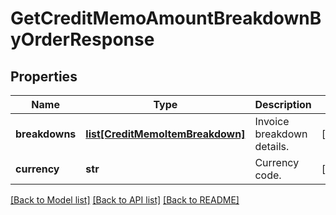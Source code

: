 # GetCreditMemoAmountBreakdownByOrderResponse

## Properties
Name | Type | Description | Notes
------------ | ------------- | ------------- | -------------
**breakdowns** | [**list[CreditMemoItemBreakdown]**](CreditMemoItemBreakdown.md) | Invoice breakdown details. | [optional] 
**currency** | **str** | Currency code. | [optional] 

[[Back to Model list]](../README.md#documentation-for-models) [[Back to API list]](../README.md#documentation-for-api-endpoints) [[Back to README]](../README.md)

